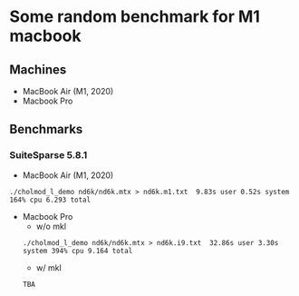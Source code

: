 # Some random benchmark for M1 macbook
## Machines
* MacBook Air (M1, 2020)
* Macbook Pro 

## Benchmarks
### SuiteSparse 5.8.1
* MacBook Air (M1, 2020)
```
./cholmod_l_demo nd6k/nd6k.mtx > nd6k.m1.txt  9.83s user 0.52s system 164% cpu 6.293 total
```
* Macbook Pro 
  * w/o mkl
  ```
  ./cholmod_l_demo nd6k/nd6k.mtx > nd6k.i9.txt  32.86s user 3.30s system 394% cpu 9.164 total
  ```
  * w/ mkl
  ```
  TBA
  ```
